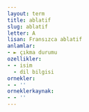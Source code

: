 ```yaml
---
layout: term
title: ablatif
slug: ablatif
letter: A
lisan: Fransızca ablatif
anlamlar:
- ► çıkma durumu
ozellikler:
- - isim
  - dil bilgisi
ornekler:
- - ''
orneklerkaynak:
- - ''
---
```

